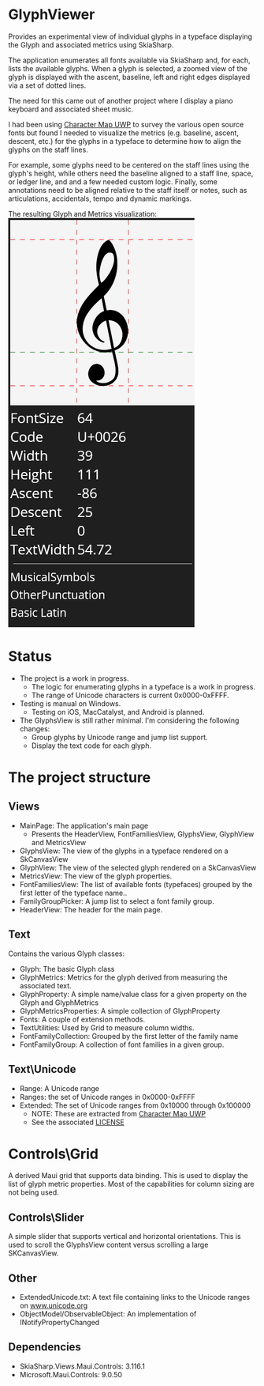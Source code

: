 # GlyphViewer
Provides an experimental view of individual glyphs in a typeface 
displaying the Glyph and associated metrics using SkiaSharp.

The application enumerates all fonts available via SkiaSharp and, for each,
lists the available glyphs. When a glyph is selected, a zoomed view of the 
glyph is displayed with the ascent, baseline, left and right edges displayed
via a set of dotted lines.

The need for this came out of another project where I display a piano keyboard
and associated sheet music.  

I had been using [Character Map UWP](https://github.com/character-map-uwp/Character-Map-UWP)
to survey the various open source fonts but found I needed to visualize the metrics (e.g. baseline,
ascent, descent, etc.) for the glyphs in a typeface to determine how to align the glyphs on 
the staff lines.

For example, some glyphs need to be centered on the staff lines using the glyph's height, 
while others need the baseline aligned to a staff line, space, or ledger line, and 
and a few needed custom logic.  Finally, some annotations need to be aligned relative
to the staff itself or notes, such as articulations, accidentals, tempo and dynamic markings.

The resulting Glyph and Metrics visualization:
![Glyph View](images/GlyphView.png)

# Status
* The project is a work in progress.
  * The logic for enumerating glyphs in a typeface is a work in progress. 
  * The range of Unicode characters is current 0x0000-0xFFFF.
* Testing is manual on Windows.
  * Testing on iOS, MacCatalyst, and Android is planned.
* The GlyphsView is still rather minimal. I'm considering the following changes:
  * Group glyphs by Unicode range and jump list support.
  * Display the text code for each glyph.

# The project structure

## Views
* MainPage: The application's main page
  * Presents the HeaderView, FontFamiliesView, GlyphsView, GlyphView and MetricsView 
* GlyphsView: The view of the glyphs in a typeface rendered on a SkCanvasView
* GlyphView: The view of the selected glyph rendered on a SkCanvasView
* MetricsView: The view of the glyph properties.
* FontFamiliesView: The list of available fonts (typefaces) grouped by the first letter of the typeface name..
* FamilyGroupPicker: A jump list to select a font family group.
* HeaderView: The header for the main page.

## Text
Contains the various Glyph classes:
* Glyph: The basic Glyph class
* GlyphMetrics: Metrics for the glyph derived from measuring the associated text.
* GlyphProperty: A simple name/value class for a given property on the Glyph and GlyphMetrics
* GlyphMetricsProperties: A simple collection of GlyphProperty
* Fonts: A couple of extension methods.
* TextUtilities: Used by Grid to measure column widths.
* FontFamilyCollection: Grouped by the first letter of the family name
* FontFamilyGroup: A collection of font families in a given group.

## Text\Unicode
* Range: A Unicode range
* Ranges: the set of Unicode ranges in 0x0000-0xFFFF
* Extended: The set of Unicode ranges from 0x10000 through 0x100000
  * NOTE: These are extracted from [Character Map UWP](https://github.com/character-map-uwp/Character-Map-UWP) 
  * See the associated [LICENSE](https://github.com/character-map-uwp/Character-Map-UWP/blob/master/LICENSE) 

# Controls\Grid
A derived Maui grid that supports data binding.
This is used to display the list of glyph metric properties.
Most of the capabilities for column sizing are not being used.

## Controls\Slider
A simple slider that supports vertical and horizontal orientations.
This is used to scroll the GlyphsView content versus scrolling a large SKCanvasView.

## Other
* ExtendedUnicode.txt: A text file containing links to the Unicode ranges on www.unicode.org
* ObjectModel/ObservableObject: An implementation of INotifyPropertyChanged

## Dependencies
* SkiaSharp.Views.Maui.Controls: 3.116.1
* Microsoft.Maui.Controls: 9.0.50
